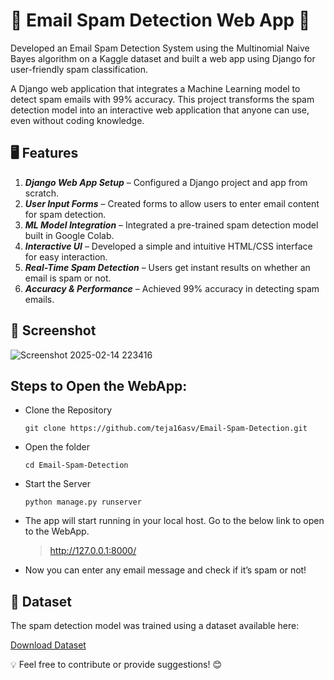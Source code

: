 # 📧 Email Spam Detection Web App 🚀

Developed an Email Spam Detection System using the Multinomial Naive Bayes algorithm on a Kaggle dataset and built a web app using Django for user-friendly spam classification.

A Django web application that integrates a Machine Learning model to detect spam emails with 99% accuracy. This project transforms the spam detection model into an interactive web application that anyone can use, even without coding knowledge.

## 🖥️ Features
1. ***Django Web App Setup*** – Configured a Django project and app from scratch.
2. ***User Input Forms*** – Created forms to allow users to enter email content for spam detection.
3. ***ML Model Integration*** – Integrated a pre-trained spam detection model built in Google Colab.
4. ***Interactive UI*** – Developed a simple and intuitive HTML/CSS interface for easy interaction.
5. ***Real-Time Spam Detection*** – Users get instant results on whether an email is spam or not.
6. ***Accuracy & Performance*** – Achieved 99% accuracy in detecting spam emails.

## 📸 Screenshot
![Screenshot 2025-02-14 223416](https://github.com/user-attachments/assets/a7cffe00-0db0-4f26-92df-9b0b5eb01ab4)

## Steps to Open the WebApp:
* Clone the Repository

    `git clone https://github.com/teja16asv/Email-Spam-Detection.git`

* Open the folder
  
    `cd Email-Spam-Detection`

* Start the Server
  
    `python manage.py runserver`

* The app will start running in your local host. Go to the below link to open to the WebApp.
  
    > http://127.0.0.1:8000/

* Now you can enter any email message and check if it’s spam or not!

## 📂 Dataset
The spam detection model was trained using a dataset available here:

[Download Dataset](https://drive.google.com/file/d/1MQQdM2DLan07qGiXIO5Qp1n3831Bw9s2/view?usp=sharing)

💡 Feel free to contribute or provide suggestions! 😊


